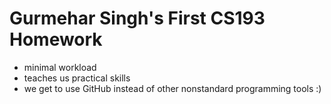 # Gurmehar Singh's First CS193 Homework
- minimal workload
- teaches us practical skills
- we get to use GitHub instead of other nonstandard programming tools :)
